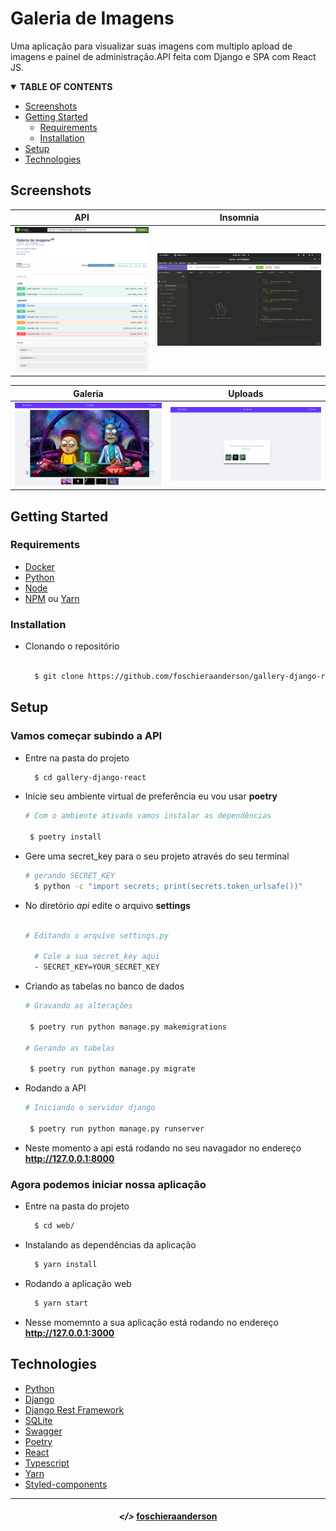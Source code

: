 # Galeria de Imagens

Uma aplicação para visualizar suas imagens com multiplo apload de imagens
e painel de administração.API feita com Django e SPA com React JS.

<!-- TABLE OF CONTENTS -->
<details open="open">
  <summary><strong>TABLE OF CONTENTS</strong></summary>
  <ul>
    <li><a href="#camera-screenshot">Screenshots</a></li>
    <li>
      <a href="#pushpin-getting-started">Getting Started</a>
      <ul>
        <li><a href="#key-requirements">Requirements</a></li>
        <li><a href="#minidisc-installation">Installation</a></li>
      </ul>
    </li>
    <li><a href="#hammer_and_wrench-setup">Setup</a></li>
    <li><a href="#desktop_computer-technologies">Technologies</a></li>
  </ul>
</details>

## Screenshots

| API | Insomnia |
|----------------------|-------------------------------|
|![API](assets/api.png)|![Insonia](assets/insomnia.png)|

| Galeria | Uploads |
|---------|---------|
|![API](assets/galeria.png)|![Insonia](assets/upload.png)|


## Getting Started

### Requirements

- [Docker](https://www.docker.com/)
- [Python](https://www.python.org/)
- [Node](https://nodejs.org/en/)
- [NPM](https://www.npmjs.com) ou [Yarn](https://yarnpkg.com)

### Installation
- Clonando o repositório

  ```sh
  
    $ git clone https://github.com/foschieraanderson/gallery-django-react.git

  ```

## Setup

### Vamos começar subindo a API

  - Entre na pasta do projeto
    ```sh
      $ cd gallery-django-react
    ```
  - Inicie seu ambiente virtual de preferência eu vou usar **poetry**
    
    ```sh
    # Com o ambiente ativado vamos instalar as dependências

     $ poetry install

    ```

  - Gere uma secret_key para o seu projeto através do seu terminal
    
    ```sh
    # gerando SECRET_KEY
      $ python -c "import secrets; print(secrets.token_urlsafe())"
    ```
  - No diretório *api* edite o arquivo **settings**
    
    ```sh

    # Editando o arquivo settings.py

      # Cole a sua secret_key aqui
      - SECRET_KEY=YOUR_SECRET_KEY

    ```

  - Criando as tabelas no banco de dados
    
    ```sh
    # Gravando as alterações

     $ poetry run python manage.py makemigrations

    # Gerando as tabelas

     $ poetry run python manage.py migrate

    ```
  - Rodando a API
    
    ```sh
    # Iniciando o servidor django

     $ poetry run python manage.py runserver

    ``` 
  - Neste momento a api está rodando no seu navagador no endereço **http://127.0.0.1:8000**
  
### Agora podemos iniciar nossa aplicação

  - Entre na pasta do projeto
    ```sh
      $ cd web/
    ``` 
  - Instalando as dependências da aplicação
    ```sh
      $ yarn install
    ``` 
  - Rodando a aplicação web
    ```sh
      $ yarn start
    ``` 
  - Nesse momemnto a sua aplicação está rodando no endereço **http://127.0.0.1:3000**

## Technologies

* [Python](https://www.python.org)
* [Django](https://www.djangoproject.com)
* [Django Rest Framework](https://www.django-rest-framework.org)
* [SQLite](https://www.sqlite.org/index.html)
* [Swagger](https://swagger.io)
* [Poetry](https://python-poetry.org)
* [React](https://pt-br.reactjs.org)
* [Typescript](https://www.typescriptlang.org)
* [Yarn](https://yarnpkg.com)
* [Styled-components](https://styled-components.com)


---

<h4 align="center"> <em>&lt;/&gt;</em> <a href="https://github.com/foschieraanderson" target="_blank">foschieraanderson</a> </h4>